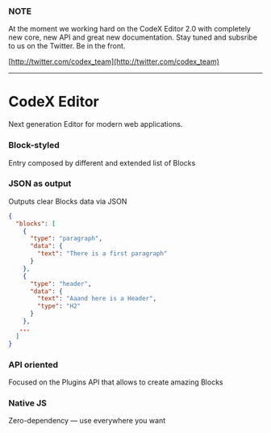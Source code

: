 ### NOTE

At the moment we working hard on the CodeX Editor 2.0 with completely new core, new API and great new documentation. Stay tuned and subsribe to us on the Twitter. Be in the front.

[http://twitter.com/codex_team](http://twitter.com/codex_team)

---

# CodeX Editor
Next generation Editor for modern web applications.

### Block-styled

Entry composed by different and extended list of Blocks

### JSON as output

Outputs clear Blocks data via JSON

```json
{
  "blocks": [
    {
      "type": "paragraph",
      "data": {
        "text": "There is a first paragraph"
      }
    },
    {
      "type": "header",
      "data": {
        "text": "Aaand here is a Header",
        "type": "H2"
      }
    },
   ...
  ]
}
```

### API oriented

Focused on the Plugins API that allows to create amazing Blocks

### Native JS

Zero-dependency — use everywhere you want


